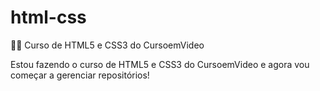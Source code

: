 # html-css
 👨‍💻 Curso de HTML5 e CSS3 do CursoemVideo

Estou fazendo o curso de HTML5 e CSS3 do CursoemVideo e agora vou começar a gerenciar repositórios!